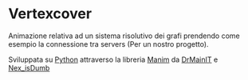 # Vertexcover

Animazione relativa ad un sistema risolutivo dei grafi prendendo come esempio la connessione tra servers (Per un nostro progetto).

Sviluppata su [Python](https://www.python.org) attraverso la libreria [Manim](https://github.com/3b1b/manim) da [DrMainIT](https://github.com/DrMainIT) e [Nex_isDumb](https://github.com/NexIsDumb)